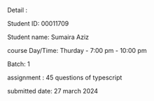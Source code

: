 Detail :

Student ID: 00011709

Student name: Sumaira Aziz

course Day/Time: Thurday - 7:00 pm - 10:00 pm

Batch: 1

assignment : 45 questions of typescript

submitted date: 27 march 2024
